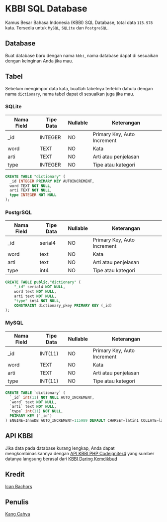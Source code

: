 # KBBI SQL Database
Kamus Besar Bahasa Indonesia (KBBI) SQL Database, total data ```115.978``` kata.
Tersedia untuk ```MySQL```, ```SQLite``` dan ```PostgreSQL```.

## Database
Buat database baru dengan nama ```kbbi```, nama database dapat di sesuaikan dengan keinginan Anda jika mau.

## Tabel
Sebelum mengimpor data kata, buatlah tabelnya terlebih dahulu dengan nama ```dictionary```, nama tabel dapat di sesuaikan juga jika mau.

### SQLite
| Nama Field | Tipe Data | Nullable | Keterangan                  |
|------------|-----------|----------|-----------------------------|
| _id        | INTEGER   | NO       | Primary Key, Auto Increment |
| word       | TEXT      | NO       | Kata                        |
| arti       | TEXT      | NO       | Arti atau penjelasan        |
| type       | INTEGER   | NO       | Tipe atau kategori          |

```sql
CREATE TABLE "dictionary" (
  _id INTEGER PRIMARY KEY AUTOINCREMENT,
  word TEXT NOT NULL,
  arti TEXT NOT NULL,
  type INTEGER NOT NULL
);
```

### PostgrSQL
| Nama Field | Tipe Data | Nullable | Keterangan                  |
|------------|-----------|----------|-----------------------------|
| _id        | serial4   | NO       | Primary Key, Auto Increment |
| word       | text      | NO       | Kata                        |
| arti       | text      | NO       | Arti atau penjelasan        |
| type       | int4      | NO       | Tipe atau kategori          |

```sql
CREATE TABLE public."dictionary" (
	"_id" serial4 NOT NULL,
	word text NOT NULL,
	arti text NOT NULL,
	"type" int4 NOT NULL,
	CONSTRAINT dictionary_pkey PRIMARY KEY (_id)
);
```

### MySQL
| Nama Field | Tipe Data | Nullable | Keterangan                  |
|------------|-----------|----------|-----------------------------|
| _id        | INT(11)   | NO       | Primary Key, Auto Increment |
| word       | TEXT      | NO       | Kata                        |
| arti       | TEXT      | NO       | Arti atau penjelasan        |
| type       | INT(11)   | NO       | Tipe atau kategori          |

```sql
CREATE TABLE `dictionary` (
  `_id` int(11) NOT NULL AUTO_INCREMENT,
  `word` text NOT NULL,
  `arti` text NOT NULL,
  `type` int(11) NOT NULL,
  PRIMARY KEY (`_id`)
) ENGINE=InnoDB AUTO_INCREMENT=115989 DEFAULT CHARSET=latin1 COLLATE=latin1_swedish_ci;
```

## API KBBI
Jika data pada database kurang lengkap, Anda dapat mengkombinasikannya dengan [API KBBI PHP Codeigniter4](https://github.com/dyazincahya/API-KBBI-PHP-Codeigniter-4) yang sumber datanya langsung berasal dari [KBBI Daring Kemdikbud](https://kbbi.kemdikbud.go.id/)

## Kredit
[Ican Bachors](https://github.com/bachors/KBBI.sql)

## Penulis
[Kang Cahya](https://kang-cahya.com)
